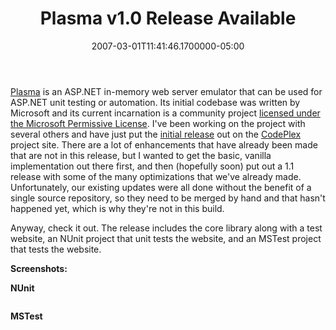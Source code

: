 ﻿---
title: Plasma v1.0 Release Available
date: "2007-03-01T11:41:46.1700000-05:00"
description: Plasma is an ASP.NET in-memory web server emulator that can be used for ASP.NET unit testing or automation. Its initial codebase was written by Microsoft and its current incarnation is a community project licensed under the Microsoft Permissive License
featuredImage: img/plasma-v1-0-release-available-featured.png
---

[Plasma](http://www.codeplex.com/plasma) is an ASP.NET in-memory web server emulator that can be used for ASP.NET unit testing or automation. Its initial codebase was written by Microsoft and its current incarnation is a community project [licensed under the Microsoft Permissive License](http://www.codeplex.com/plasma/Project/License.aspx). I've been working on the project with several others and have just put the [initial release](http://www.codeplex.com/plasma/Release/ProjectReleases.aspx?ReleaseId=2082) out on the [CodePlex](http://www.codeplex.com/) project site. There are a lot of enhancements that have already been made that are not in this release, but I wanted to get the basic, vanilla implementation out there first, and then (hopefully soon) put out a 1.1 release with some of the many optimizations that we've already made. Unfortunately, our existing updates were all done without the benefit of a single source repository, so they need to be merged by hand and that hasn't happened yet, which is why they're not in this build.

Anyway, check it out. The release includes the core library along with a test website, an NUnit project that unit tests the website, and an MSTest project that tests the website.

**Screenshots:**

**NUnit**

![](<>)

**MSTest**

![](<>)

